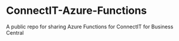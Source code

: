 # ConnectIT-Azure-Functions
A public repo for sharing Azure Functions for ConnectIT for Business Central
